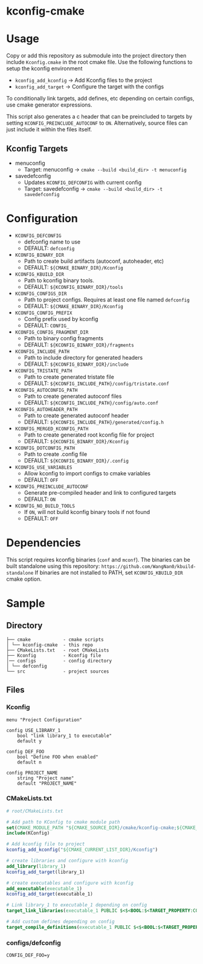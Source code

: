 # kconfig-cmake

# Usage

Copy or add this repository as submodule into the project directory then include `Kconfig.cmake` in the root cmake file. Use the following functions to setup the kconfig environment

- `kconfig_add_kconfig` -> Add Kconfig files to the project
- `kconfig_add_target` -> Configure the target with the configs

To conditionally link targets, add defines, etc depending on certain configs, use cmake generator expressions.

This script also generates a c header that can be preincluded to targets by setting `KCONFIG_PREINCLUDE_AUTOCONF` to `ON`. Alternatively, source files can just include it within the files itself. 

## Kconfig Targets

- menuconfig
  - Target: menuconfig -> `cmake --build <build_dir> -t menuconfig`
- savedefconfig
  - Updates `KCONFIG_DEFCONFIG` with current config
  - Target: savedefconfig -> `cmake --build <build_dir> -t savedefconfig`

# Configuration

- `KCONFIG_DEFCONFIG`
  - defconfig name to use
  - DEFAULT: `defconfig`
- `KCONFIG_BINARY_DIR`
  - Path to create build artifacts (autoconf, autoheader, etc)
  - DEFAULT: `${CMAKE_BINARY_DIR}/Kconfig`
- `KCONFIG_KBUILD_DIR`
  - Path to kconfig binary tools.
  - DEFAULT: `${KCONFIG_BINARY_DIR}/tools`
- `KCONFIG_CONFIGS_DIR`
  - Path to project configs. Requires at least one file named `defconfig`
  - DEFAULT: `${CMAKE_BINARY_DIR}/Kconfig`
- `KCONFIG_CONFIG_PREFIX`
  - Config prefix used by kconfig
  - DEFAULT: `CONFIG_`
- `KCONFIG_CONFIG_FRAGMENT_DIR`
  - Path to binary config fragments
  - DEFAULT: `${KCONFIG_BINARY_DIR}/fragments`
- `KCONFIG_INCLUDE_PATH`
  - Path to include directory for generated headers
  - DEFAULT: `${KCONFIG_BINARY_DIR}/include`
- `KCONFIG_TRISTATE_PATH`
  - Path to create generated tristate file
  - DEFAULT: `${KCONFIG_INCLUDE_PATH}/config/tristate.conf`
- `KCONFIG_AUTOCONFIG_PATH`
  - Path to create generated autoconf files
  - DEFAULT: `${KCONFIG_INCLUDE_PATH}/config/auto.conf`
- `KCONFIG_AUTOHEADER_PATH`
  - Path to create generated autoconf header
  - DEFAULT: `${KCONFIG_INCLUDE_PATH}/generated/config.h`
- `KCONFIG_MERGED_KCONFIG_PATH`
  - Path to create generated root kconfig file for project
  - DEFAULT: `${KCONFIG_BINARY_DIR}/Kconfig`
- `KCONFIG_DOTCONFIG_PATH`
  - Path to create .config file
  - DEFAULT: `${KCONFIG_BINARY_DIR}/.config`
- `KCONFIG_USE_VARIABLES`
  - Allow kconfig to import configs to cmake variables
  - DEFAULT: `OFF`
- `KCONFIG_PREINCLUDE_AUTOCONF`
  - Generate pre-compiled header and link to configured targets
  - DEFAULT: `ON`
- `KCONFIG_NO_BUILD_TOOLS`
  - If `ON`, will not build kconfig binary tools if not found
  - DEFAULT: `OFF`

# Dependencies

This script requires kconfig binaries (`conf` and `mconf`). 
The binaries can be built standalone using this repository: `https://github.com/WangNan0/kbuild-standalone`
If binaries are not installed to PATH, set `KCONFIG_KBUILD_DIR` cmake option.

# Sample

## Directory

```
├── cmake            - cmake scripts
│ └── kconfig-cmake  - this repo
├── CMakeLists.txt   - root CMakeLists
├── Kconfig          - Kconfig file
│── configs          - config directory
│ └── defconfig      
└── src              - project sources
```

## Files


### Kconfig
```kconfig
menu "Project Configuration"

config USE_LIBRARY_1
    bool "link library_1 to executable"
    default y

config DEF_FOO
    bool "Define FOO when enabled"
    default n

config PROJECT_NAME
    string "Project name"
    default "PROJECT_NAME"

```


### CMakeLists.txt

```cmake
# root/CMakeLists.txt

# Add path to KConfig to cmake module path
set(CMAKE_MODULE_PATH "${CMAKE_SOURCE_DIR}/cmake/kconfig-cmake;${CMAKE_MODULE_PATH}")
include(KConfig)

# Add kconfig file to project
kconfig_add_kconfig("${CMAKE_CURRENT_LIST_DIR}/Kconfig")

# create libraries and configure with kconfig
add_library(library_1)
kconfig_add_target(library_1)

# create executables and configure with kconfig
add_executable(executable_1)
kconfig_add_target(executable_1)

# Link library_1 to executable_1 depending on config
target_link_libraries(executable_1 PUBLIC $<$<BOOL:$<TARGET_PROPERTY:CONFIG_USE_LIBRARY_1>>:library_1>)

# Add custom defines depending on config
target_compile_definitions(executable_1 PUBLIC $<$<BOOL:$<TARGET_PROPERTY:CONFIG_DEF_FOO>>:FOO_DEFINED>)

```

### configs/defconfig

```kconfig
CONFIG_DEF_FOO=y
```